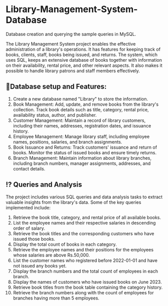 # Library-Management-System-Database
Database creation and querying the sample queries in MySQL.
  
The Library Management System project enables the effective administration of a library's operations. It has features for keeping track of books, clients, 
staff, books being issued, and returns. The system, which uses SQL, keeps an extensive database of books together with information on their availability, 
rental price, and other relevant aspects. It also makes it possible to handle library patrons and staff members effectively.

## 📑Database setup and Features:
   1. Create a new database named "Library" to store the information.
   2. Book Management: Add, update, and remove books from the library's collection. Track book details such as title, category, rental price, availability
      status, author, and publisher. 
   3. Customer Management: Maintain a record of library customers, including their names, addresses, registration dates, and issuance history. 
   4. Employee Management: Manage library staff, including employee names, positions, salaries, and branch assignments. 
   5. Book Issuance and Returns: Track customers' issuance and return of books. Monitor the status of issued books and ensure timely returns. 
   6. Branch Management: Maintain information about library branches, including branch numbers, manager assignments, addresses, and contact details.


## ⁉️ Queries and Analysis 
The project includes various SQL queries and data analysis tasks to extract valuable insights from the library's data. Some of the key queries implemented include:
  1. Retrieve the book title, category, and rental price of all available books.
  2. List the employee names and their respective salaries in descending order of salary.
  3. Retrieve the book titles and the corresponding customers who have issued those books.
  4. Display the total count of books in each category.
  5. Retrieve the employee names and their positions for the employees whose salaries are above Rs.50,000.
  6. List the customer names who registered before 2022-01-01 and have not issued any books yet.
  7. Display the branch numbers and the total count of employees in each branch.
  8. Display the names of customers who have issued books on June 2023.
  9. Retrieve book titles from the book table containing the category history.
  10. Retrieve the branch numbers along with the count of employees for branches having more than 5 employees.
